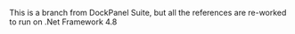 This is a branch from DockPanel Suite, but all the references are re-worked to run on .Net Framework 4.8
